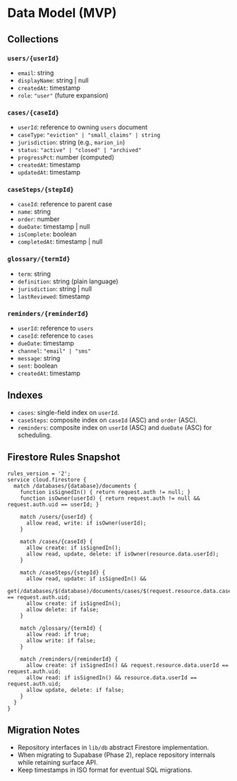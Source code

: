 # Data Model (MVP)

## Collections

### `users/{userId}`
- `email`: string  
- `displayName`: string | null  
- `createdAt`: timestamp  
- `role`: `"user"` (future expansion)

### `cases/{caseId}`
- `userId`: reference to owning `users` document  
- `caseType`: `"eviction" | "small_claims" | string`  
- `jurisdiction`: string (e.g., `marion_in`)  
- `status`: `"active" | "closed" | "archived"`  
- `progressPct`: number (computed)  
- `createdAt`: timestamp  
- `updatedAt`: timestamp

### `caseSteps/{stepId}`
- `caseId`: reference to parent case  
- `name`: string  
- `order`: number  
- `dueDate`: timestamp | null  
- `isComplete`: boolean  
- `completedAt`: timestamp | null

### `glossary/{termId}`
- `term`: string  
- `definition`: string (plain language)  
- `jurisdiction`: string | null  
- `lastReviewed`: timestamp

### `reminders/{reminderId}`
- `userId`: reference to `users`  
- `caseId`: reference to `cases`  
- `dueDate`: timestamp  
- `channel`: `"email" | "sms"`  
- `message`: string  
- `sent`: boolean  
- `createdAt`: timestamp

## Indexes

- `cases`: single-field index on `userId`.
- `caseSteps`: composite index on `caseId` (ASC) and `order` (ASC).
- `reminders`: composite index on `userId` (ASC) and `dueDate` (ASC) for scheduling.

## Firestore Rules Snapshot

```
rules_version = '2';
service cloud.firestore {
  match /databases/{database}/documents {
    function isSignedIn() { return request.auth != null; }
    function isOwner(userId) { return request.auth != null && request.auth.uid == userId; }

    match /users/{userId} {
      allow read, write: if isOwner(userId);
    }

    match /cases/{caseId} {
      allow create: if isSignedIn();
      allow read, update, delete: if isOwner(resource.data.userId);
    }

    match /caseSteps/{stepId} {
      allow read, update: if isSignedIn() &&
        get(/databases/$(database)/documents/cases/$(request.resource.data.caseId)).data.userId == request.auth.uid;
      allow create: if isSignedIn();
      allow delete: if false;
    }

    match /glossary/{termId} {
      allow read: if true;
      allow write: if false;
    }

    match /reminders/{reminderId} {
      allow create: if isSignedIn() && request.resource.data.userId == request.auth.uid;
      allow read: if isSignedIn() && resource.data.userId == request.auth.uid;
      allow update, delete: if false;
    }
  }
}
```

## Migration Notes

- Repository interfaces in `lib/db` abstract Firestore implementation.
- When migrating to Supabase (Phase 2), replace repository internals while retaining surface API.
- Keep timestamps in ISO format for eventual SQL migrations.
